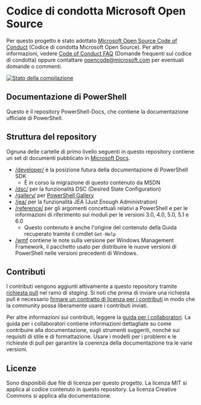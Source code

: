 # <a name="microsoft-open-source-code-of-conduct"></a>Codice di condotta Microsoft Open Source

Per questo progetto è stato adottato [Microsoft Open Source Code of Conduct](https://opensource.microsoft.com/codeofconduct/) (Codice di condotta Microsoft Open Source).
Per altre informazioni, vedere [Code of Conduct FAQ](https://opensource.microsoft.com/codeofconduct/faq/) (Domande frequenti sul codice di condotta) oppure contattare [opencode@microsoft.com](mailto:opencode@microsoft.com) per eventuali domande o commenti.

[![Stato della compilazione](https://ci.appveyor.com/api/projects/status/onshefxnc4g4pv87/branch/staging?svg=true)](https://ci.appveyor.com/project/PowerShell/powershell-docs/branch/staging)

## <a name="powershell-documentation"></a>Documentazione di PowerShell

Questo è il repository PowerShell-Docs, che contiene la documentazione ufficiale di PowerShell.

## <a name="repository-structure"></a>Struttura del repository

Ognuna delle cartelle di primo livello seguenti in questo repository contiene un set di documenti pubblicato in [Microsoft Docs](https://docs.microsoft.com/powershell).

- [/developer/](https://docs.microsoft.com/powershell/developer/) è la posizione futura della documentazione di PowerShell SDK
  - È in corso la migrazione di questo contenuto da MSDN
- [/dsc/](https://docs.microsoft.com/powershell/dsc/) per la funzionalità DSC (Desired State Configuration)
- [/gallery/](https://docs.microsoft.com/powershell/gallery) per [PowerShell Gallery](https://www.powershellgallery.com/)
- [/jea/](https://docs.microsoft.com/powershell/jea/) per la funzionalità JEA (Just Enough Administration)
- [/reference/](https://docs.microsoft.com/powershell/scripting/) per gli argomenti concettuali relativi a PowerShell e per le informazioni di riferimento sui moduli per le versioni 3.0, 4.0, 5.0, 5.1 e 6.0
  - Questo contenuto è anche l'origine del contenuto della Guida recuperato tramite il cmdlet `Get-Help`
- [/wmf](https://docs.microsoft.com/powershell/wmf/readme) contiene le note sulla versione per Windows Management Framework, il pacchetto usato per distribuire le nuove versioni di PowerShell nelle versioni precedenti di Windows.

## <a name="contributing"></a>Contributi

I contributi vengono aggiunti attivamente a questo repository tramite [richiesta pull](https://help.github.com/articles/using-pull-requests/) nel ramo di *staging*.
Si noti che prima di inviare una richiesta pull è necessario [firmare un contratto di licenza per i contributi](https://cla.microsoft.com/) in modo che la community possa liberamente usare i contributi inviati.

Per altre informazioni sui contributi, leggere la [guida per i collaboratori](CONTRIBUTING.md).
La guida per i collaboratori contiene informazioni dettagliate su come contribuire alla documentazione, sugli strumenti suggeriti, nonché sui requisiti di stile e di formattazione.
Usare i modelli per i problemi e le richieste di pull per garantire la coerenza della documentazione tra le varie versioni.

## <a name="licenses"></a>Licenze

Sono disponibili due file di licenza per questo progetto.
La licenza MIT si applica al codice contenuto in questo repository.
La licenza Creative Commons si applica alla documentazione.